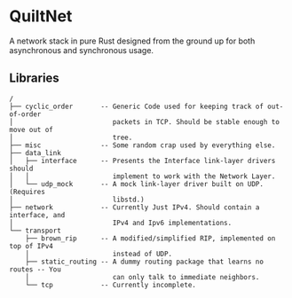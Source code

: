 QuiltNet
================================================================================

A network stack in pure Rust designed from the ground up for both asynchronous and synchronous usage.

Libraries
--------------------------------------------------------------------------------

```
/
├── cyclic_order       -- Generic Code used for keeping track of out-of-order
│                         packets in TCP. Should be stable enough to move out of
│                         tree.
├── misc               -- Some random crap used by everything else.
├── data_link
│   ├── interface      -- Presents the Interface link-layer drivers should
│   │                     implement to work with the Network Layer.
│   └── udp_mock       -- A mock link-layer driver built on UDP. (Requires
│                         libstd.)
├── network            -- Currently Just IPv4. Should contain a interface, and
│                         IPv4 and Ipv6 implementations.
└── transport
    ├── brown_rip      -- A modified/simplified RIP, implemented on top of IPv4
    │                     instead of UDP.
    ├── static_routing -- A dummy routing package that learns no routes -- You
    │                     can only talk to immediate neighbors.
    └── tcp            -- Currently incomplete.
```
